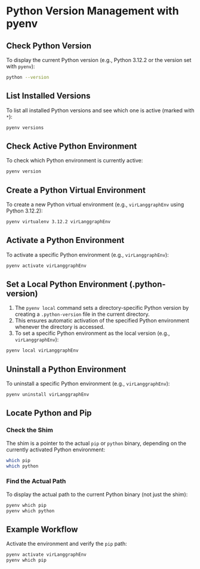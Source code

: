 # Python Version Management with pyenv

## Check Python Version
To display the current Python version (e.g., Python 3.12.2 or the version set with `pyenv`):

```bash
python --version
```

## List Installed Versions
To list all installed Python versions and see which one is active (marked with `*`):

```bash
pyenv versions
```

## Check Active Python Environment
To check which Python environment is currently active:

```bash
pyenv version
```

## Create a Python Virtual Environment
To create a new Python virtual environment (e.g., `virLanggraphEnv` using Python 3.12.2):

```bash
pyenv virtualenv 3.12.2 virLanggraphEnv
```

## Activate a Python Environment
To activate a specific Python environment (e.g., `virLanggraphEnv`):

```bash
pyenv activate virLanggraphEnv
```

## Set a Local Python Environment (.python-version)
1. The `pyenv local` command sets a directory-specific Python version by creating a `.python-version` file in the current directory.
2. This ensures automatic activation of the specified Python environment whenever the directory is accessed.
3. To set a specific Python environment as the local version (e.g., `virLanggraphEnv`):

```bash
pyenv local virLanggraphEnv
```

## Uninstall a Python Environment
To uninstall a specific Python environment (e.g., `virLanggraphEnv`):

```bash
pyenv uninstall virLanggraphEnv
```

## Locate Python and Pip
### Check the Shim
The shim is a pointer to the actual `pip` or `python` binary, depending on the currently activated Python environment:

```bash
which pip
which python
```

### Find the Actual Path
To display the actual path to the current Python binary (not just the shim):

```bash
pyenv which pip
pyenv which python
```

## Example Workflow
Activate the environment and verify the `pip` path:

```bash
pyenv activate virLanggraphEnv
pyenv which pip
```
